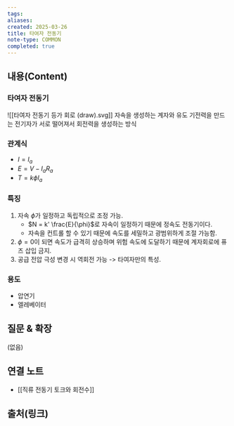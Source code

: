 ```yaml
---
tags: 
aliases: 
created: 2025-03-26
title: 타여자 전동기
note-type: COMMON
completed: true
---
```


## 내용(Content)

### 타여자 전동기

![[타여자 전동기 등가 회로 (draw).svg]]
자속을 생성하는 계자와 유도 기전력을 만드는 전기자가 서로 떨어져서 회전력을 생성하는 방식

### 관계식

- $I = I_{a}$
- $E = V - I_{a}R_{a}$
- $T = k\phi I_{a}$

### 특징

1. 자속 $\phi$가 일정하고 독립적으로 조정 가능.
	- $N = k' \frac{E}{\phi}$로 자속이 일정하기 때문에 정속도 전동기이다.
	- 자속을 컨트롤 할 수 있기 때문에 속도를 세밀하고 광범위하게 조절 가능함.
2. $\phi = 0$이 되면 속도가 급격히 상승하며 위험 속도에 도달하기 때문에 계자회로에 퓨즈 삽입 금지.
3. 공급 전압 극성 변경 시 역회전 가능 -> 타여자만의 특성.

### 용도

- 압연기
- 엘레베이터

## 질문 & 확장

(없음)

## 연결 노트

- [[직류 전동기 토크와 회전수]]

## 출처(링크)

